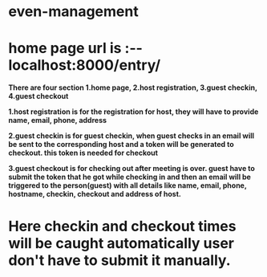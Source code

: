 # even-management

# home page url is :-- localhost:8000/entry/

**There are four section 1.home page, 2.host registration, 3.guest checkin, 4.guest checkout**

**1.host registration is for the registration for host, they will have to provide name, email, phone, address**

**2.guest checkin is for guest checkin, when guest checks in an email will be sent to the corresponding host and a token will be generated to checkout. this token is needed for checkout**

**3.guest checkout is for checking out after meeting is over. guest have to submit the token that he got while checking in and then an email will be triggered to the person(guest) with all details like name, email, phone, hostname, checkin, checkout and address of host.**

# Here checkin and checkout times will be caught automatically user don't have to submit it manually.


